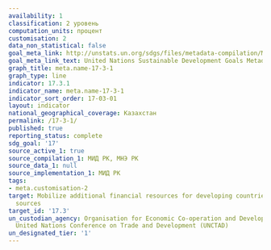 ```yaml
---
availability: 1
classification: 2 уровень
computation_units: процент
customisation: 2
data_non_statistical: false
goal_meta_link: http://unstats.un.org/sdgs/files/metadata-compilation/Metadata-Goal-17.pdf
goal_meta_link_text: United Nations Sustainable Development Goals Metadata (pdf 468kB)
graph_title: meta.name-17-3-1
graph_type: line
indicator: 17.3.1
indicator_name: meta.name-17-3-1
indicator_sort_order: 17-03-01
layout: indicator
national_geographical_coverage: Казахстан
permalink: /17-3-1/
published: true
reporting_status: complete
sdg_goal: '17'
source_active_1: true
source_compilation_1: МИД РК, МНЭ РК
source_data_1: null
source_implementation_1: МИД РК
tags:
- meta.customisation-2
target: Mobilize additional financial resources for developing countries from multiple
  sources
target_id: '17.3'
un_custodian_agency: Organisation for Economic Co-operation and Development (OECD),
  United Nations Conference on Trade and Development (UNCTAD)
un_designated_tier: '1'
---
```


